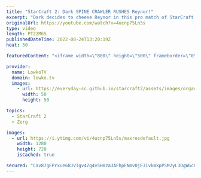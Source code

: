 ```yaml
---
title: "StarCraft 2: Dark SPINE CRAWLER RUSHES Reynor!"
excerpt: "Dark decides to cheese Reynor in this pro match of StarCraft 2. Rather than letting the Italian Protoss player sit back and macro, he continuously attacks. In this SC2 game he starts off with an aggressive Spine Crawler Nydus Network rush.  Support my work on Patreon: https://www.patreon.com/lowkotv"
originalUrl: https://youtube.com/watch?v=4ucnp75Ln5s
type: video
length: PT22M6S
publishedDateTime: 2022-08-24T13:20:19Z
heat: 50

featuredContent: "<iframe width=\"800\" height=\"500\" frameborder=\"0\" src=\"https://www.youtube.com/embed/4ucnp75Ln5s\" allow=\"accelerometer; autoplay; encrypted-media; gyroscope; picture-in-picture\" allowfullscreen></iframe>"

provider:
  name: LowkoTV
  domain: lowko.tv
  images:
    - url: https://everyday-cc.github.io/starcraft2/assets/images/organizations/lowko.tv-50x50.jpg
      width: 50
      height: 50

topics:
  - StarCraft 2
  - Zerg

images:
  - url: https://i.ytimg.com/vi/4ucnp75Ln5s/maxresdefault.jpg
    width: 1280
    height: 720
    isCached: true

secured: "Cav87gEPrxue68JVTgv4Zg4v5Hmza3AFhpENmv0jE3IvkmkpPSM2yL3OgWGcRCbbHte1Buz2x0OFSZt6U2msCrFaI9W6BF+/ozXzon/qcz/lckP0ycqbN4osS2m6pl2yjNvOTPkpvKM4FYrZf+K14bTPpBVkxoYfXJTIYutYxY8DlGVHX97w9D7AdoTW0biDMlLUQ4CSp4ipfeO9pToNMQadk1BYjaJ2EWccWuhz7fdDghP648iHRZG2TVfsUQE9JpoaRCcB6IsuL6sDdNKldtnFyyfXDpT3pW7rC9G/8UWnk5moZGCSk7zYGnMMKUuyemOwI/F0olE9VXaNOc//0HW82GRbadVtGmwknjEgGrdod+7zZs8x2fbMeTBod0y5djRwQ2USKZWQdDidH2J8aocYeIoMWwBuc5rwWEKdleXCH3NgDpk/OTqd7TMZD096;CXj2N+OeCskjJyXyprmYhg=="
---
```


